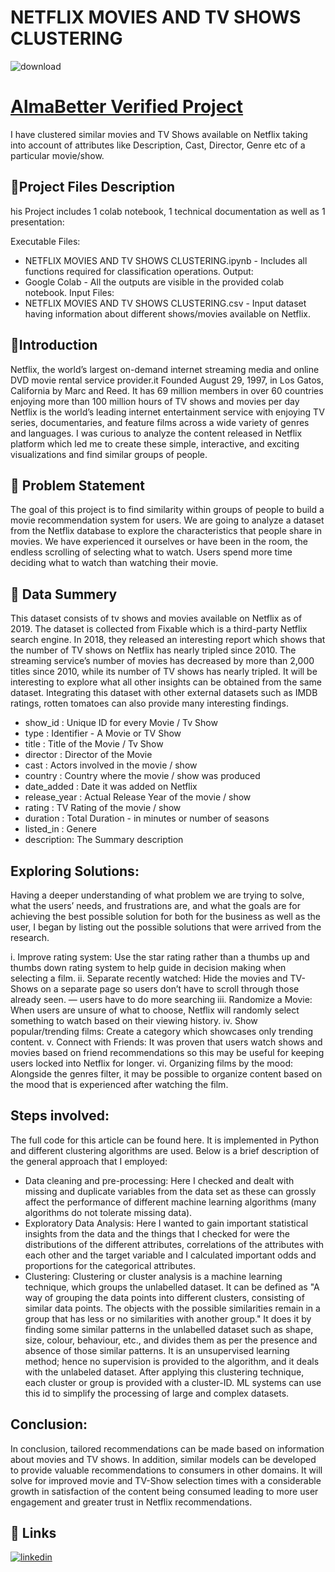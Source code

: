 


# NETFLIX MOVIES AND TV SHOWS CLUSTERING

![download](https://user-images.githubusercontent.com/108193923/213866344-76b656a4-edbb-4d4b-aa7d-0dedf3fe50b1.png)



# [AlmaBetter Verified Project](www.almabetter.com)

I have clustered similar movies and TV Shows available on Netflix taking into account of attributes like Description, Cast, Director, Genre etc of a particular movie/show.



## 💾Project Files Description

 his Project includes 1 colab notebook, 1 technical documentation as well as 1 presentation:

Executable Files:
* NETFLIX MOVIES AND TV SHOWS CLUSTERING.ipynb - Includes all functions required for classification operations.
Output:
* Google Colab - All the outputs are visible in the provided colab notebook.
Input Files:
* NETFLIX MOVIES AND TV SHOWS CLUSTERING.csv - Input dataset having information about different shows/movies available on Netflix.


## 📖Introduction

Netflix, the world’s largest on-demand internet streaming media and online DVD movie rental service provider.it Founded August 29, 1997, in Los Gatos, California by Marc and Reed. It has 69 million members in over 60 countries enjoying more than 100 million hours of TV shows and movies per day Netflix is the world’s leading internet entertainment service with enjoying TV series, documentaries, and feature films across a wide variety of genres and languages. I was curious to analyze the content released in Netflix platform which led me to create these simple, interactive, and exciting visualizations and find similar groups of people.


## 📖 Problem Statement

The goal of this project is to find similarity within groups of people to build a movie recommendation system for users. We are going to analyze a dataset from the Netflix database to explore the characteristics that people share in movies. We have experienced it ourselves or have been in the room, the endless scrolling of selecting what to watch. Users spend more time deciding what to watch than watching their movie.

## 📖 Data Summery

This dataset consists of tv shows and movies available on Netflix as of 2019. The dataset is collected from Fixable which is a third-party Netflix search engine. In 2018, they released an interesting report which shows that the number of TV shows on Netflix has nearly tripled since 2010. The streaming service’s number of movies has decreased by more than 2,000 titles since 2010, while its number of TV shows has nearly tripled. It will be interesting to explore what all other insights can be obtained from the same dataset. Integrating this dataset with other external datasets such as IMDB ratings, rotten tomatoes can also provide many interesting findings.
*  show_id : Unique ID for every Movie / Tv Show
*  type : Identifier - A Movie or TV Show
*  title : Title of the Movie / Tv Show
*  director : Director of the Movie
*  cast : Actors involved in the movie / show
*  country : Country where the movie / show was produced
*  date_added : Date it was added on Netflix
*  release_year : Actual Release Year of the movie / show
*  rating : TV Rating of the movie / show
*  duration : Total Duration - in minutes or number of seasons
*  listed_in : Genere
*  description: The Summary description

## Exploring Solutions:
Having a deeper understanding of what problem we are trying to solve, what the users’ needs, and frustrations are, and what the goals are for achieving the best possible solution for both for the business as well as the user, I began by listing out the possible solutions that were arrived from the research.

i. Improve rating system: Use the star rating rather than a thumbs up and thumbs down rating system to help guide in decision making when selecting a film.
ii. Separate recently watched: Hide the movies and TV-Shows on a separate page so users don’t have to scroll through those already seen. — users have to do more searching
iii. Randomize a Movie: When users are unsure of what to choose, Netflix will randomly select something to watch based on their viewing history.
iv. Show popular/trending films: Create a category which showcases only trending content.
v. Connect with Friends: It was proven that users watch shows and movies based on friend recommendations so this may be useful for keeping users locked into Netflix for longer.
vi. Organizing films by the mood: Alongside the genres filter, it may be possible to organize content based on the mood that is experienced after watching the film.


## Steps involved:

The full code for this article can be found here. It is implemented in Python and different clustering algorithms are used. Below is a brief description of the general approach that I employed:

*  Data cleaning and pre-processing: Here I checked and dealt with missing and duplicate variables from the data set as these can grossly affect the performance of different machine learning algorithms (many algorithms do not tolerate missing data).
*  Exploratory Data Analysis: Here I wanted to gain important statistical insights from the data and the things that I checked for were the distributions of the different attributes, correlations of the attributes with each other and the target variable and I calculated important odds and proportions for the categorical attributes.
*  Clustering: Clustering or cluster analysis is a machine learning technique, which groups the unlabelled dataset. It can be defined as "A way of grouping the data points into different clusters, consisting of similar data points. The objects with the possible similarities remain in a group that has less or no similarities with another group." It does it by finding some similar patterns in the unlabelled dataset such as shape, size, colour, behaviour, etc., and divides them as per the presence and absence of those similar patterns. It is an unsupervised learning method; hence no supervision is provided to the algorithm, and it deals with the unlabeled dataset. After applying this clustering technique, each cluster or group is provided with a cluster-ID. ML systems can use this id to simplify the processing of large and complex datasets.

## Conclusion:
In conclusion, tailored recommendations can be made based on information about movies and TV shows. In addition, similar models can be developed to provide valuable recommendations to consumers in other domains. It will solve for improved movie and TV-Show selection times with a considerable growth in satisfaction of the content being consumed leading to more user engagement and greater trust in Netflix recommendations.

## 🔗 Links

[![linkedin](https://img.shields.io/badge/linkedin-0A66C2?style=for-the-badge&logo=linkedin&logoColor=white)](https://www.linkedin.com/in/mayur-chulbhare/)
